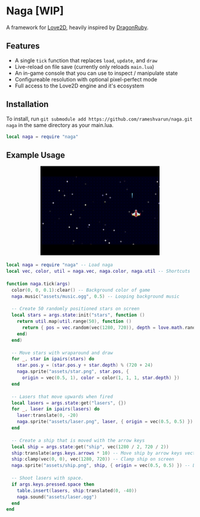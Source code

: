 # Naga [WIP]
A framework for [Love2D](https://love2d.org/), heavily inspired by [DragonRuby](https://dragonruby.org/).

## Features
- A single `tick` function that replaces `load`, `update`, and `draw`
- Live-reload on file save (currently only reloads `main.lua`)
- An in-game console that you can use to inspect / manipulate state
- Configureable resolution with optional pixel-perfect mode
- Full access to the Love2D engine and it's ecosystem

## Installation

To install, run `git submodule add https://github.com/rameshvarun/naga.git naga` in the same directory as your main.lua.

```lua
local naga = require "naga"
```

## Example Usage

<p align="center">
  <img width="320" height="240" src="demo.gif">
</p>

```lua
local naga = require "naga" -- Load naga
local vec, color, util = naga.vec, naga.color, naga.util -- Shortcuts

function naga.tick(args)
  color(0, 0, 0.1):clear() -- Background color of game
  naga.music("assets/music.ogg", 0.5) -- Looping background music

  -- Create 50 randomly positioned stars on screen
  local stars = args.state:init("stars", function ()
    return util.map(util.range(50), function ()
      return { pos = vec.random(vec(1280, 720)), depth = love.math.random() }
    end)
  end)

  -- Move stars with wraparound and draw
  for _, star in ipairs(stars) do
    star.pos.y = (star.pos.y + star.depth) % (720 + 24)
    naga.sprite("assets/star.png", star.pos, {
      origin = vec(0.5, 1), color = color(1, 1, 1, star.depth) })
  end

  -- Lasers that move upwards when fired
  local lasers = args.state:get("lasers", {})
  for _, laser in ipairs(lasers) do
    laser:translate(0, -20)
    naga.sprite("assets/laser.png", laser, { origin = vec(0.5, 0.5) })
  end

  -- Create a ship that is moved with the arrow keys
  local ship = args.state:get("ship", vec(1280 / 2, 720 / 2))
  ship:translate(args.keys.arrows * 10) -- Move ship by arrow keys vector
  ship:clamp(vec(0, 0), vec(1280, 720)) -- Clamp ship on screen
  naga.sprite("assets/ship.png", ship, { origin = vec(0.5, 0.5) }) -- Draw ship

  -- Shoot lasers with space.
  if args.keys.pressed.space then
    table.insert(lasers, ship:translated(0, -40))
    naga.sound("assets/laser.ogg")
  end
end
```
